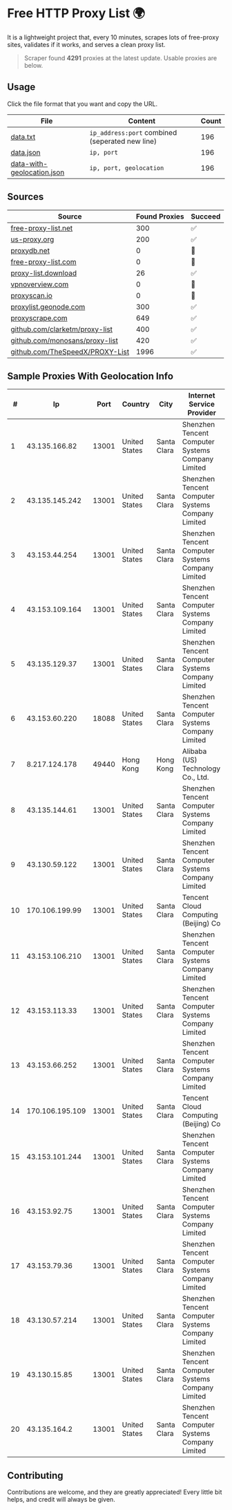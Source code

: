 
# Free HTTP Proxy List 🌍

It is a lightweight project that, every 10 minutes, scrapes lots of free-proxy sites, validates if it works, and serves a clean proxy list.


> Scraper found **4291** proxies at the latest update. Usable proxies are below.

## Usage

Click the file format that you want and copy the URL.


|File|Content|Count|
|----|-------|-----|
|[data.txt](https://raw.githubusercontent.com/themiralay/Proxy-List-World/master/data.txt)|`ip_address:port` combined (seperated new line)|196|
|[data.json](https://raw.githubusercontent.com/themiralay/Proxy-List-World/master/data.json)|`ip, port`|196|
|[data-with-geolocation.json](https://raw.githubusercontent.com/themiralay/Proxy-List-World/master/data-with-geolocation.json)|`ip, port, geolocation`|196|

## Sources

|Source|Found Proxies|Succeed|
|------|-------------|-------|
|[free-proxy-list.net](https://free-proxy-list.net)|300|✅|
|[us-proxy.org](https://www.us-proxy.org)|200|✅|
|[proxydb.net](http://proxydb.net)|0|🚫|
|[free-proxy-list.com](https://free-proxy-list.com/?page=&port=&type%5B%5D=http&type%5B%5D=https&up_time=0&search=Search)|0|🚫|
|[proxy-list.download](https://www.proxy-list.download/HTTP)|26|✅|
|[vpnoverview.com](https://vpnoverview.com/privacy/anonymous-browsing/free-proxy-servers)|0|🚫|
|[proxyscan.io](https://www.proxyscan.io)|0|🚫|
|[proxylist.geonode.com](https://proxylist.geonode.com/api/proxy-list?limit=300&page=1&sort_by=lastChecked&sort_type=desc&protocols=http,https)|300|✅|
|[proxyscrape.com](https://api.proxyscrape.com/v2/?request=displayproxies&protocol=http&timeout=10000&country=all&ssl=all&anonymity=all)|649|✅|
|[github.com/clarketm/proxy-list](https://raw.githubusercontent.com/clarketm/proxy-list/master/proxy-list-raw.txt)|400|✅|
|[github.com/monosans/proxy-list](https://raw.githubusercontent.com/monosans/proxy-list/main/proxies/http.txt)|420|✅|
|[github.com/TheSpeedX/PROXY-List](https://raw.githubusercontent.com/TheSpeedX/PROXY-List/master/http.txt)|1996|✅|


## Sample Proxies With Geolocation Info

|#|Ip|Port|Country|City|Internet Service Provider|
|-|--|----|-------|----|-------------------------|
|1|43.135.166.82|13001|United States|Santa Clara|Shenzhen Tencent Computer Systems Company Limited|
|2|43.135.145.242|13001|United States|Santa Clara|Shenzhen Tencent Computer Systems Company Limited|
|3|43.153.44.254|13001|United States|Santa Clara|Shenzhen Tencent Computer Systems Company Limited|
|4|43.153.109.164|13001|United States|Santa Clara|Shenzhen Tencent Computer Systems Company Limited|
|5|43.135.129.37|13001|United States|Santa Clara|Shenzhen Tencent Computer Systems Company Limited|
|6|43.153.60.220|18088|United States|Santa Clara|Shenzhen Tencent Computer Systems Company Limited|
|7|8.217.124.178|49440|Hong Kong|Hong Kong|Alibaba (US) Technology Co., Ltd.|
|8|43.135.144.61|13001|United States|Santa Clara|Shenzhen Tencent Computer Systems Company Limited|
|9|43.130.59.122|13001|United States|Santa Clara|Shenzhen Tencent Computer Systems Company Limited|
|10|170.106.199.99|13001|United States|Santa Clara|Tencent Cloud Computing (Beijing) Co|
|11|43.153.106.210|13001|United States|Santa Clara|Shenzhen Tencent Computer Systems Company Limited|
|12|43.153.113.33|13001|United States|Santa Clara|Shenzhen Tencent Computer Systems Company Limited|
|13|43.153.66.252|13001|United States|Santa Clara|Shenzhen Tencent Computer Systems Company Limited|
|14|170.106.195.109|13001|United States|Santa Clara|Tencent Cloud Computing (Beijing) Co|
|15|43.153.101.244|13001|United States|Santa Clara|Shenzhen Tencent Computer Systems Company Limited|
|16|43.153.92.75|13001|United States|Santa Clara|Shenzhen Tencent Computer Systems Company Limited|
|17|43.153.79.36|13001|United States|Santa Clara|Shenzhen Tencent Computer Systems Company Limited|
|18|43.130.57.214|13001|United States|Santa Clara|Shenzhen Tencent Computer Systems Company Limited|
|19|43.130.15.85|13001|United States|Santa Clara|Shenzhen Tencent Computer Systems Company Limited|
|20|43.135.164.2|13001|United States|Santa Clara|Shenzhen Tencent Computer Systems Company Limited|



## Contributing

Contributions are welcome, and they are greatly appreciated! Every
little bit helps, and credit will always be given.

